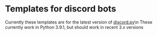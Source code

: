 # Templates for discord bots
Currently these templates are for the latest version of [discord.py](https://github.com/Rapptz/discord.py)\n
These currently work in Python 3.9.1, but should work in recent 3.x versions
